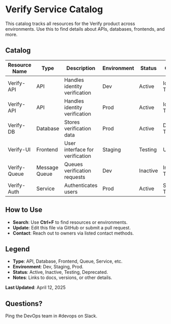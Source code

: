 # Verify Service Catalog

This catalog tracks all resources for the Verify product across environments. Use this to find details about APIs, databases, frontends, and more.

## Catalog

| Resource Name | Type          | Description                       | Environment | Status  | Owner         | Contact            | Notes                |
|---------------|---------------|-----------------------------------|-------------|---------|---------------|--------------------|----------------------|
| Verify-API    | API           | Handles identity verification     | Dev         | Active  | Identity Team | #identity-team     | Testing v2.1         |
| Verify-API    | API           | Handles identity verification     | Prod        | Active  | Identity Team | #identity-team     | [API Docs](#)        |
| Verify-DB     | Database      | Stores verification data          | Prod        | Active  | DB Team       | db@example.com     | Postgres v15         |
| Verify-UI     | Frontend      | User interface for verification   | Staging     | Testing | UI Team       | #ui-team           | Deployed: 4/10/2025  |
| Verify-Queue  | Message Queue | Queues verification requests      | Dev         | Inactive| Infra Team    | #infra             | RabbitMQ v3.9        |
| Verify-Auth   | Service       | Authenticates users               | Prod        | Active  | Security Team | #security          | Keycloak v20         |

## How to Use
- **Search**: Use **Ctrl+F** to find resources or environments.
- **Update**: Edit this file via GitHub or submit a pull request.
- **Contact**: Reach out to owners via listed contact methods.

## Legend
- **Type**: API, Database, Frontend, Queue, Service, etc.
- **Environment**: Dev, Staging, Prod.
- **Status**: Active, Inactive, Testing, Deprecated.
- **Notes**: Links to docs, versions, or other details.

**Last Updated**: April 12, 2025

## Questions?
Ping the DevOps team in #devops on Slack.
